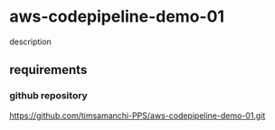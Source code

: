 # aws-codepipeline-demo-01
description

## requirements

### github repository
https://github.com/timsamanchi-PPS/aws-codepipeline-demo-01.git